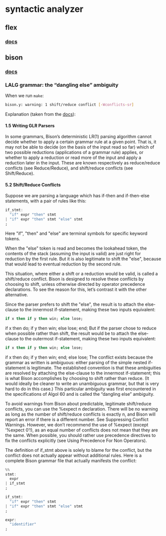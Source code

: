 # syntactic analyzer

## flex

### [docs](https://westes.github.io/flex/manual/index.html)

## bison

### [docs](https://www.gnu.org/software/bison/manual/bison.html#GLR-Parsers)

### LALG grammar: the “dangling else” ambiguity

When we run `make`:

```bash
bison.y: warning: 1 shift/reduce conflict [-Wconflicts-sr]
```

Explanation (taken from the [docs](https://www.gnu.org/software/bison/manual/bison.html#GLR-Parsers)):

#### 1.5 Writing GLR Parsers

In some grammars, Bison’s deterministic LR(1) parsing algorithm cannot decide whether to apply a certain grammar rule at a given point. That is, it may not be able to decide (on the basis of the input read so far) which of two possible reductions (applications of a grammar rule) applies, or whether to apply a reduction or read more of the input and apply a reduction later in the input. These are known respectively as reduce/reduce conflicts (see Reduce/Reduce), and shift/reduce conflicts (see Shift/Reduce).

#### 5.2 Shift/Reduce Conflicts

Suppose we are parsing a language which has if-then and if-then-else statements, with a pair of rules like this:

```Haskell
if_stmt:
  "if" expr "then" stmt
| "if" expr "then" stmt "else" stmt
;
```

Here "if", "then" and "else" are terminal symbols for specific keyword tokens.

When the "else" token is read and becomes the lookahead token, the contents of the stack (assuming the input is valid) are just right for reduction by the first rule. But it is also legitimate to shift the "else", because that would lead to eventual reduction by the second rule.

This situation, where either a shift or a reduction would be valid, is called a shift/reduce conflict. Bison is designed to resolve these conflicts by choosing to shift, unless otherwise directed by operator precedence declarations. To see the reason for this, let’s contrast it with the other alternative.

Since the parser prefers to shift the "else", the result is to attach the else-clause to the innermost if-statement, making these two inputs equivalent:

```Haskell
if x then if y then win; else lose;
```

if x then do; if y then win; else lose; end;
But if the parser chose to reduce when possible rather than shift, the result would be to attach the else-clause to the outermost if-statement, making these two inputs equivalent:

```Haskell
if x then if y then win; else lose;
```

if x then do; if y then win; end; else lose;
The conflict exists because the grammar as written is ambiguous: either parsing of the simple nested if-statement is legitimate. The established convention is that these ambiguities are resolved by attaching the else-clause to the innermost if-statement; this is what Bison accomplishes by choosing to shift rather than reduce. (It would ideally be cleaner to write an unambiguous grammar, but that is very hard to do in this case.) This particular ambiguity was first encountered in the specifications of Algol 60 and is called the “dangling else” ambiguity.

To avoid warnings from Bison about predictable, legitimate shift/reduce conflicts, you can use the %expect n declaration. There will be no warning as long as the number of shift/reduce conflicts is exactly n, and Bison will report an error if there is a different number. See Suppressing Conflict Warnings. However, we don’t recommend the use of %expect (except ‘%expect 0’!), as an equal number of conflicts does not mean that they are the same. When possible, you should rather use precedence directives to fix the conflicts explicitly (see Using Precedence For Non Operators).

The definition of if_stmt above is solely to blame for the conflict, but the conflict does not actually appear without additional rules. Here is a complete Bison grammar file that actually manifests the conflict:

```Haskell
%%
stmt:
  expr
| if_stmt
;

if_stmt:
  "if" expr "then" stmt
| "if" expr "then" stmt "else" stmt
;

expr:
  "identifier"
;
```
